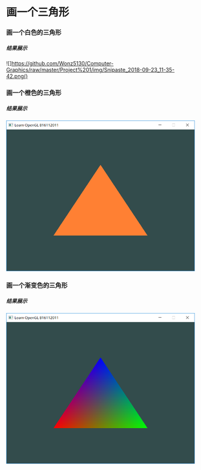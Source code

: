 # 画一个三角形

### 画一个白色的三角形
##### 结果展示
![]https://github.com/Wonz5130/Computer-Graphics/raw/master/Project%201/img/Snipaste_2018-09-23_11-35-42.png()

### 画一个橙色的三角形
##### 结果展示
![](https://github.com/Wonz5130/Computer-Graphics/raw/master/Project%201/img/Snipaste_2018-09-23_14-11-49.png)

### 画一个渐变色的三角形
##### 结果展示
![](https://github.com/Wonz5130/Computer-Graphics/raw/master/Project%201/img/Snipaste_2018-09-23_10-59-18.png)
